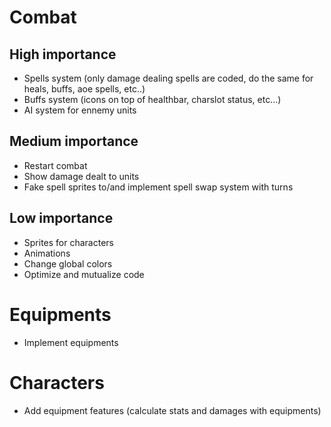 # Combat

## High importance

- Spells system (only damage dealing spells are coded, do the same for heals, buffs, aoe spells, etc..)
- Buffs system (icons on top of healthbar, charslot status, etc...)
- AI system for ennemy units

## Medium importance

- Restart combat
- Show damage dealt to units
- Fake spell sprites to/and implement spell swap system with turns

## Low importance

- Sprites for characters
- Animations
- Change global colors
- Optimize and mutualize code

# Equipments

- Implement equipments

# Characters

- Add equipment features (calculate stats and damages with equipments)
